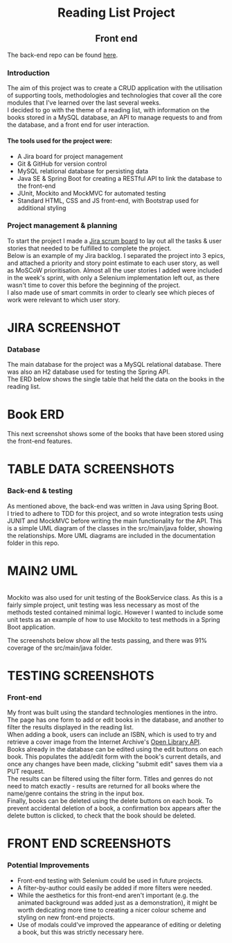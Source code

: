 <h1 align="center">Reading List Project</h1>
<h2 align="center">Front end</h2>

The back-end repo can be found [here](https://github.com/PeteH1/Reading-List-Backend).

### Introduction
The aim of this project was to create a CRUD application with the utilisation of supporting tools, 
methodologies and technologies that cover all the core modules that I've learned over the last several weeks.
<br>I decided to go with the theme of a reading list, with information on the books stored in a MySQL database, 
an API to manage requests to and from the database, and a front end for user interaction.

#### The tools used for the project were:
 - A Jira board for project management
 - Git & GitHub for version control
 - MySQL relational database for persisting data
 - Java SE & Spring Boot for creating a RESTful API to link the database to the front-end
 - JUnit, Mockito and MockMVC for automated testing
 - Standard HTML, CSS and JS front-end, with Bootstrap used for additional styling
 
### Project management & planning
To start the project I made a [Jira scrum board](https://petehutchison.atlassian.net/jira/software/projects/RLP/boards/3) to lay out all the tasks & user stories that needed to be fulfilled to complete the project.
<br>Below is an example of my Jira backlog. I separated the project into 3 epics, and attached a priority and story point estimate to each user story, as well as MoSCoW prioritisation. Almost all the user stories I added were included in the week's sprint, with only a Selenium implementation left out, as there wasn't time to cover this before the beginning of the project.
<br> I also made use of smart commits in order to clearly see which pieces of work were relevant to which user story.

# JIRA SCREENSHOT

### Database
The main database for the project was a MySQL relational database. There was also an H2 database used for testing the Spring API.
<br>The ERD below shows the single table that held the data on the books in the reading list.

# Book ERD

This next screenshot shows some of the books that have been stored using the front-end features.

# TABLE DATA SCREENSHOTS

### Back-end & testing
As mentioned above, the back-end was written in Java using Spring Boot.
<br>I tried to adhere to TDD for this project, and so wrote integration tests using JUNIT and MockMVC before writing the main functionality for the API.
This is a simple UML diagram of the classes in the src/main/java folder, showing the relationships. More UML diagrams are included in the documentation folder in this repo.

# MAIN2 UML

<br>Mockito was also used for unit testing of the BookService class. As this is a fairly simple project, unit testing was less necessary as most of the methods tested contained minimal logic. However I wanted to include some unit tests as an example of how to use Mockito to test methods in a Spring Boot application.

The screenshots below show all the tests passing, and there was 91% coverage of the src/main/java folder.

# TESTING SCREENSHOTS

### Front-end
My front was built using the standard technologies mentiones in the intro. 
<br> The page has one form to add or edit books in the database, and another to filter the results displayed in the reading list.
<br> When adding a book, users can include an ISBN, which is used to try and retrieve a cover image from the Internet Archive's [Open Library API](https://openlibrary.org/dev/docs/api/covers).
<br>Books already in the database can be edited using the edit buttons on each book. This populates the add/edit form with the book's current details, and once any changes have been made, clicking "submit edit" saves them via a PUT request.
<br>The results can be filtered using the filter form. Titles and genres do not need to match exactly - results are returned for all books where the name/genre contains the string in the input box.
<br>Finally, books can be deleted using the delete buttons on each book. To prevent accidental deletion of a book, a confirmation box appears after the delete button is clicked, to check that the book should be deleted.

# FRONT END SCREENSHOTS

### Potential Improvements
 - Front-end testing with Selenium could be used in future projects.
 - A filter-by-author could easily be added if more filters were needed.
 - While the aesthetics for this front-end aren't important (e.g. the animated background was added just as a demonstration), it might be worth dedicating more time to creating a nicer colour scheme and styling on new front-end projects.
 - Use of modals could've improved the appearance of editing or deleting a book, but this was strictly necessary here.
